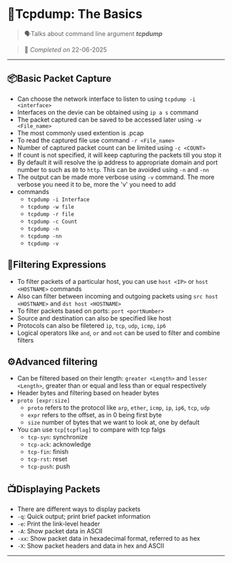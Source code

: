# 🎣Tcpdump: The Basics

> 🗣️Talks about command line argument ***tcpdump***

> 📅 *Completed on* 22-06-2025

---

## 📦Basic Packet Capture
- Can choose the network interface to listen to using `tcpdump -i <interface>`
- Interfaces on the devie can be obtained using `ip a s` command
- The packet captured can be saved to be accessed later using `-w <File_name>`
- The most commonly used extention is .pcap
- To read the captured file use command `-r <File_name>`
- Number of captured packet count can be limited using `-c <COUNT>`
- If count is not specified, it will keep capturing the packets till you stop it
- By default it will resolve the ip address to appropriate domain and port number to such as `80` to `http`. This can be avoided using `-n` and `-nn`
- The output can be made more verbose using `-v` command. The more verbose you need it to be, more the 'v' you need to add
- commands
    - `tcpdump -i Interface`
    - `tcpdump -w file`
    - `tcpdump -r file`
    - `tcpdump -c Count`
    - `tcpdump -n`
    - `tcpdump -nn`
    - `tcpdump -v`

## 🥅Filtering Expressions
- To filter packets of a particular host, you can use `host <IP>` or `host <HOSTNAME>` commands
- Also can filter between incoming and outgoing packets using `src host <HOSTNAME>` and `dst host <HOSTNAME>`
- To filter packets based on ports: `port <portNumber>`
- Source and destination can also be specified like host
- Protocols can also be filetered `ip`, `tcp`, `udp`, `icmp`, `ip6`
- Logical operators like `and`, `or` and `not` can be used to filter and combine filters

## ⚙️Advanced filtering
- Can be filtered based on their length: `greater <Length>` and `lesser <Length>`, greater than or equal and less than or equal respectively
- Header bytes and filtering based on header bytes
- `proto [expr:size]`
    - `proto` refers to the protocol like `arp`, `ether`, `icmp`, `ip`, `ip6`, `tcp`, `udp`
    - `expr` refers to the offset, as in 0 being first byte
    - `size` number of bytes that we want to look at, one by default
- You can use `tcp[tcpflag]` to compare with tcp falgs
    - `tcp-syn`: synchronize
    - `tcp-ack`: acknowledge
    - `tcp-fin`: finish
    - `tcp-rst`: reset
    - `tcp-push`: push

## 📺Displaying Packets
- There are different ways to display packets
- `-q`: Quick output; print brief packet information
- `-e`: Print the link-level header
- `-A`: Show packet data in ASCII
- `-xx`: Show packet data in hexadecimal format, referred to as hex
- `-X`: Show packet headers and data in hex and ASCII

---
